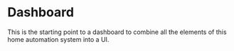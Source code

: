 # Dashboard

This is the starting point to a dashboard to combine all the elements of this home automation system into a UI. 
